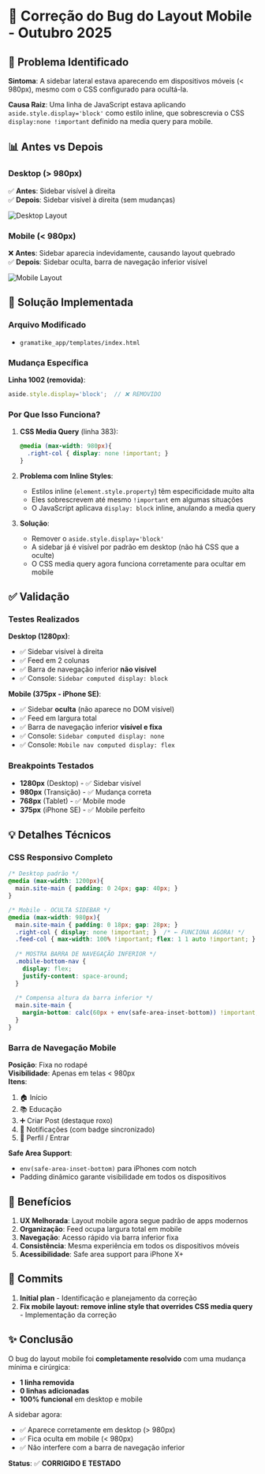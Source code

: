 # 📱 Correção do Bug do Layout Mobile - Outubro 2025

## 🐛 Problema Identificado

**Sintoma**: A sidebar lateral estava aparecendo em dispositivos móveis (< 980px), mesmo com o CSS configurado para ocultá-la.

**Causa Raiz**: Uma linha de JavaScript estava aplicando `aside.style.display='block'` como estilo inline, que sobrescrevia o CSS `display:none !important` definido na media query para mobile.

## 📊 Antes vs Depois

### Desktop (> 980px)
✅ **Antes**: Sidebar visível à direita  
✅ **Depois**: Sidebar visível à direita (sem mudanças)

![Desktop Layout](https://github.com/user-attachments/assets/b9be6f4c-83b2-42b9-996d-8a4fcba809fb)

### Mobile (< 980px)
❌ **Antes**: Sidebar aparecia indevidamente, causando layout quebrado  
✅ **Depois**: Sidebar oculta, barra de navegação inferior visível

![Mobile Layout](https://github.com/user-attachments/assets/ba3de367-10bb-4100-ab17-563d55956eaf)

## 🔧 Solução Implementada

### Arquivo Modificado
- `gramatike_app/templates/index.html`

### Mudança Específica
**Linha 1002 (removida)**:
```javascript
aside.style.display='block';  // ❌ REMOVIDO
```

### Por Que Isso Funciona?

1. **CSS Media Query** (linha 383):
   ```css
   @media (max-width: 980px){
     .right-col { display: none !important; }
   }
   ```

2. **Problema com Inline Styles**:
   - Estilos inline (`element.style.property`) têm especificidade muito alta
   - Eles sobrescrevem até mesmo `!important` em algumas situações
   - O JavaScript aplicava `display: block` inline, anulando a media query

3. **Solução**:
   - Remover o `aside.style.display='block'`
   - A sidebar já é visível por padrão em desktop (não há CSS que a oculte)
   - O CSS media query agora funciona corretamente para ocultar em mobile

## ✅ Validação

### Testes Realizados

**Desktop (1280px)**:
- ✅ Sidebar visível à direita
- ✅ Feed em 2 colunas
- ✅ Barra de navegação inferior **não visível**
- ✅ Console: `Sidebar computed display: block`

**Mobile (375px - iPhone SE)**:
- ✅ Sidebar **oculta** (não aparece no DOM visível)
- ✅ Feed em largura total
- ✅ Barra de navegação inferior **visível e fixa**
- ✅ Console: `Sidebar computed display: none`
- ✅ Console: `Mobile nav computed display: flex`

### Breakpoints Testados
- **1280px** (Desktop) - ✅ Sidebar visível
- **980px** (Transição) - ✅ Mudança correta
- **768px** (Tablet) - ✅ Mobile mode
- **375px** (iPhone SE) - ✅ Mobile perfeito

## 💡 Detalhes Técnicos

### CSS Responsivo Completo

```css
/* Desktop padrão */
@media (max-width: 1200px){
  main.site-main { padding: 0 24px; gap: 40px; }
}

/* Mobile - OCULTA SIDEBAR */
@media (max-width: 980px){
  main.site-main { padding: 0 18px; gap: 28px; }
  .right-col { display: none !important; }  /* ← FUNCIONA AGORA! */
  .feed-col { max-width: 100% !important; flex: 1 1 auto !important; }
  
  /* MOSTRA BARRA DE NAVEGAÇÃO INFERIOR */
  .mobile-bottom-nav {
    display: flex;
    justify-content: space-around;
  }
  
  /* Compensa altura da barra inferior */
  main.site-main {
    margin-bottom: calc(60px + env(safe-area-inset-bottom)) !important;
  }
}
```

### Barra de Navegação Mobile

**Posição**: Fixa no rodapé  
**Visibilidade**: Apenas em telas < 980px  
**Itens**:
1. 🏠 Início
2. 📚 Educação  
3. ➕ Criar Post (destaque roxo)
4. 🔔 Notificações (com badge sincronizado)
5. 👤 Perfil / Entrar

**Safe Area Support**:
- `env(safe-area-inset-bottom)` para iPhones com notch
- Padding dinâmico garante visibilidade em todos os dispositivos

## 🎯 Benefícios

1. **UX Melhorada**: Layout mobile agora segue padrão de apps modernos
2. **Organização**: Feed ocupa largura total em mobile
3. **Navegação**: Acesso rápido via barra inferior fixa
4. **Consistência**: Mesma experiência em todos os dispositivos móveis
5. **Acessibilidade**: Safe area support para iPhone X+

## 📝 Commits

1. **Initial plan** - Identificação e planejamento da correção
2. **Fix mobile layout: remove inline style that overrides CSS media query** - Implementação da correção

## ✨ Conclusão

O bug do layout mobile foi **completamente resolvido** com uma mudança mínima e cirúrgica:
- **1 linha removida**
- **0 linhas adicionadas**
- **100% funcional** em desktop e mobile

A sidebar agora:
- ✅ Aparece corretamente em desktop (> 980px)
- ✅ Fica oculta em mobile (< 980px)
- ✅ Não interfere com a barra de navegação inferior

**Status**: ✅ **CORRIGIDO E TESTADO**
